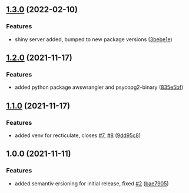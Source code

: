 ## [1.3.0](https://github.com/tuteco/rstudio_datascience_verse/compare/v1.2.0...v1.3.0) (2022-02-10)


### Features

* shiny server added, bumped to new package versions ([3bebe1e](https://github.com/tuteco/rstudio_datascience_verse/commit/3bebe1e1c01d3c7e745853fcc439dd0996d6caec))

## [1.2.0](https://github.com/tuteco/rstudio_datascience_verse/compare/v1.1.0...v1.2.0) (2021-11-17)


### Features

* added python package awswrangler and psycopg2-binary ([835e5bf](https://github.com/tuteco/rstudio_datascience_verse/commit/835e5bf9b0ea03c52cd04ba50abafe8b8ed16e7a))

## [1.1.0](https://github.com/tuteco/rstudio_datascience_verse/compare/v1.0.0...v1.1.0) (2021-11-17)


### Features

* added venv for recticulate, closes [#7](https://github.com/tuteco/rstudio_datascience_verse/issues/7), [#8](https://github.com/tuteco/rstudio_datascience_verse/issues/8) ([9dd95c8](https://github.com/tuteco/rstudio_datascience_verse/commit/9dd95c8d83e0bc3ebb7f4b222cd3b03d0bca2f0b))

## 1.0.0 (2021-11-11)


### Features

* added semantiv ersioning for initial release, fixed [#2](https://github.com/tuteco/rstudio_datascience_verse/issues/2) ([bae7905](https://github.com/tuteco/rstudio_datascience_verse/commit/bae79056095185a6f20aa8bacc0f130edd19353f))
